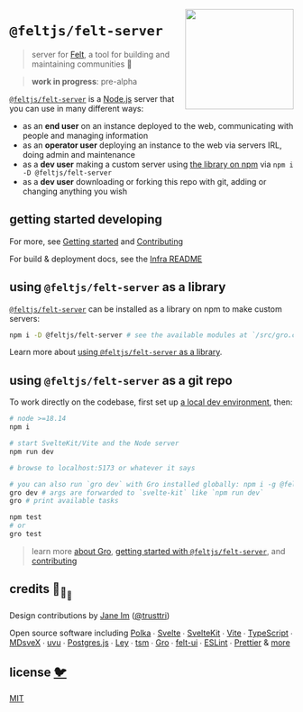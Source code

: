 [<img src="src/static/felt.png" align="right" width="192" height="178">](https://felt.dev)

# `@feltjs/felt-server`

> server for [Felt](https://github.com/feltjs/felt),
> a tool for building and maintaining communities 💚

> **work in progress**: pre-alpha

[`@feltjs/felt-server`](https://www.npmjs.com/package/@feltjs/felt-server)
is a [Node.js](https://nodejs.org/) server that you can use in many different ways:

- as an <strong>end user</strong> on an instance deployed to the web,
  communicating with people and managing information
- as an <strong>operator user</strong> deploying an instance to the web via servers IRL,
  doing admin and maintenance
- as a <strong>dev user</strong> making a custom server using
  [the library on npm](https://www.npmjs.com/package/@feltjs/felt-server)
  via `npm i -D @feltjs/felt-server`
- as a <strong>dev user</strong> downloading or forking this repo with git,
  adding or changing anything you wish

## getting started developing

For more, see [Getting started](/src/docs/getting-started.md) and
[Contributing](/contributing.md)

For build & deployment docs, see the [Infra README](/src/lib/infra/README.md)

## using `@feltjs/felt-server` as a library

[`@feltjs/felt-server`](https://www.npmjs.com/package/@feltjs/felt-server)
can be installed as a library on npm to make custom servers:

```bash
npm i -D @feltjs/felt-server # see the available modules at `/src/gro.config.ts`
```

Learn more about [using `@feltjs/felt-server` as a library](/src/docs/library-usage.md).

## using `@feltjs/felt-server` as a git repo

To work directly on the codebase,
first set up [a local dev environment](/src/docs/getting-started.md), then:

```bash
# node >=18.14
npm i

# start SvelteKit/Vite and the Node server
npm run dev

# browse to localhost:5173 or whatever it says

# you can also run `gro dev` with Gro installed globally: npm i -g @feltjs/gro
gro dev # args are forwarded to `svelte-kit` like `npm run dev`
gro # print available tasks

npm test
# or
gro test
```

> learn more [about Gro](https://github.com/feltjs/gro),
> [getting started with `@feltjs/felt-server`](/src/docs/getting-started.md),
> and [contributing](/contributing.md)

## credits 🐢<sub>🐢</sub><sub><sub>🐢</sub></sub>

Design contributions by [Jane Im](https://imjane.net/) ([@trusttri](https://github.com/trusttri))

Open source software including
[Polka](https://github.com/lukeed/polka) ∙
[Svelte](https://github.com/sveltejs/svelte) ∙
[SvelteKit](https://github.com/sveltejs/kit) ∙
[Vite](https://github.com/vitejs/vite) ∙
[TypeScript](https://github.com/microsoft/TypeScript) ∙
[MDsveX](https://github.com/pngwn/MDsveX) ∙
[uvu](https://github.com/lukeed/uvu) ∙
[Postgres.js](https://github.com/porsager/postgres) ∙
[Ley](https://github.com/lukeed/ley) ∙
[tsm](https://github.com/lukeed/tsm) ∙
[Gro](https://github.com/feltjs/gro) ∙
[felt-ui](https://github.com/feltjs/felt-ui) ∙
[ESLint](https://github.com/eslint/eslint) ∙
[Prettier](https://github.com/prettier/prettier)
& [more](package.json)

## license [🐦](https://en.wikipedia.org/wiki/Free_and_open-source_software)

[MIT](LICENSE)
